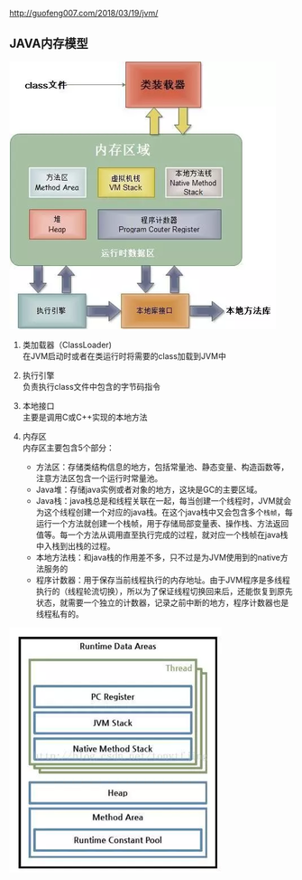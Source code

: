 http://guofeng007.com/2018/03/19/jvm/

## JAVA内存模型
![jvm](./assets/41.webp)

1. 类加载器（ClassLoader)  
在JVM启动时或者在类运行时将需要的class加载到JVM中

2. 执行引擎  
负责执行class文件中包含的字节码指令

3. 本地接口  
主要是调用C或C++实现的本地方法

4. 内存区  
内存区主要包含5个部分：
    * 方法区：存储类结构信息的地方，包括常量池、静态变量、构造函数等，注意方法区包含一个运行时常量池。
    * Java堆：存储java实例或者对象的地方，这块是GC的主要区域。
    * Java栈：java栈总是和线程关联在一起，每当创建一个线程时，JVM就会为这个线程创建一个对应的java栈。在这个java栈中又会包含多个`栈帧`，每运行一个方法就创建一个栈帧，用于存储局部变量表、操作栈、方法返回值等。每一个方法从调用直至执行完成的过程，就对应一个栈帧在java栈中入栈到出栈的过程。
    * 本地方法栈：和java栈的作用差不多，只不过是为JVM使用到的native方法服务的
    * 程序计数器：用于保存当前线程执行的内存地址。由于JVM程序是多线程执行的（线程轮流切换），所以为了保证线程切换回来后，还能恢复到原先状态，就需要一个独立的计数器，记录之前中断的地方，程序计数器也是线程私有的。

![jvm](./assets/42.webp)